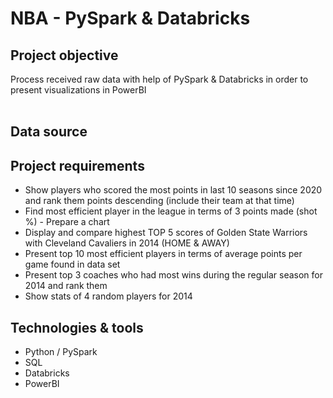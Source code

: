 # **NBA - PySpark & Databricks**

## Project objective
Process received raw data with help of PySpark & Databricks in order to present visualizations in PowerBI<br /><br />


## Data source


## Project requirements
+ Show players who scored the most points in last 10 seasons since 2020 and rank them points descending (include their team at that time)
+ Find most efficient player in the league in terms of 3 points made (shot %) - Prepare a chart
+ Display and compare highest TOP 5 scores of Golden State Warriors with Cleveland Cavaliers in 2014 (HOME & AWAY)
+ Present top 10 most efficient players in terms of average points per game found in data set
+ Present top 3 coaches who had most wins during the regular season for 2014 and rank them
+ Show stats of 4 random players for 2014



## Technologies & tools
+ Python / PySpark
+ SQL
+ Databricks
+ PowerBI

